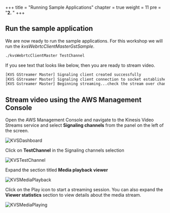 +++
title = "Running Sample Applications"
chapter = true
weight = 11
pre = "<b>2. </b>"
+++



## Run the sample application

We are now ready to run the sample applications.  For this workshop we will run the *kvsWebrtcClientMasterGstSample*.

```bash
./kvsWebrtcClientMaster TestChannel
```


If you see text that looks like below, then you are ready to stream video.


```bash
[KVS GStreamer Master] Signaling client created successfully
[KVS GStreamer Master] Signaling client connection to socket established
[KVS Gstreamer Master] Beginning streaming...check the stream over channel TestChannel
```

## Stream video using the AWS Management Console


Open the AWS Management Console and navigate to the Kinesis Video Streams service and select **Signaling channels** from the panel on the left of the screen.


![KVSDashboard](/images/KVSConsoleSignalingClicked.png)


Click on **TestChannel** in the Signaling channels selection

![KVSTestChannel](/images/KVSConsoleSignalingChannels.png)


Expand the section titled **Media playback viewer**

![KVSMediaPlayback](/images/StreamingVideoPlay.png)


Click on the Play icon to start a streaming session.  You can also expand the **Viewer statistics** section to view details about the media stream.

![KVSMediaPlaying](/images/StreamingVideoWithStats.png)


